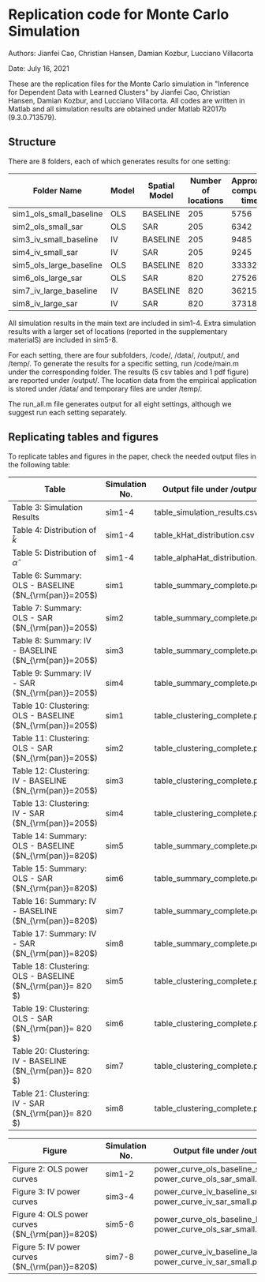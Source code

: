 # Replication code for Monte Carlo Simulation

Authors: Jianfei Cao, Christian Hansen, Damian Kozbur, Lucciano Villacorta

Date: July 16, 2021

These are the replication files for the Monte Carlo simulation in "Inference for Dependent Data with Learned Clusters" by Jianfei Cao, Christian Hansen, Damian Kozbur, and Lucciano Villacorta.
All codes are written in Matlab and all simulation results are obtained under Matlab R2017b (9.3.0.713579). 

## Structure
There are 8 folders, each of which generates results for one setting:

| Folder Name | Model | Spatial Model | Number of locations | Approximate computation time (s) |
| --- | --- | --- | --- | --- |
| sim1\_ols\_small_baseline | OLS	 | BASELINE | 205 | 5756 |
| sim2\_ols\_small_sar | OLS | SAR | 205 | 6342 |
| sim3\_iv\_small_baseline | IV | BASELINE | 205 | 9485 | 
| sim4\_iv\_small_sar | IV | SAR | 205 | 9245 | 
| sim5\_ols\_large_baseline | OLS | BASELINE | 820 | 33332 |
| sim6\_ols\_large_sar | OLS | SAR | 820 | 27526 | 
| sim7\_iv\_large_baseline | IV | BASELINE | 820 | 36215 |
| sim8\_iv\_large_sar | IV | SAR | 820 | 37318 |

All simulation results in the main text are included in sim1-4. 
Extra simulation results with a larger set of locations (reported in the supplementary materialS) are included in sim5-8. 

For each setting, there are four subfolders, /code/, /data/, /output/, and /temp/. 
To generate the results for a specific setting, run /code/main.m under the corresponding folder. The results (5 csv tables and 1 pdf figure) are reported under /output/. 
The location data from the empirical application is stored under /data/ and temporary files are under /temp/. 

The run_all.m file generates output for all eight settings, although we suggest run each setting separately.  

## Replicating tables and figures

To replicate tables and figures in the paper, check the needed output files in the following table:

| Table | Simulation No. | Output file under /output/ |
| --- | --- | --- |
| Table 3: Simulation Results | sim1-4 | table\_simulation_results.csv |
| Table 4: Distribution of $\widehat{k}$ | sim1-4 | table\_kHat_distribution.csv |
| Table 5: Distribution of $\widehat{\alpha}$ | sim1-4 | table\_alphaHat\_distribution.csv |
| Table 6: Summary: OLS - BASELINE ($N_{\rm{pan}}=205$) | sim1 | table\_summary\_complete.pdf |
| Table 7: Summary: OLS - SAR ($N_{\rm{pan}}=205$) | sim2 | table\_summary\_complete.pdf |
| Table 8: Summary: IV - BASELINE ($N_{\rm{pan}}=205$) | sim3 | table\_summary\_complete.pdf |
| Table 9: Summary: IV - SAR ($N_{\rm{pan}}=205$) | sim4 | table\_summary\_complete.pdf |
| Table 10: Clustering: OLS - BASELINE ($N_{\rm{pan}}=205$) | sim1 | table\_clustering\_complete.pdf |
| Table 11: Clustering: OLS - SAR ($N_{\rm{pan}}=205$) | sim2 | table\_clustering\_complete.pdf |
| Table 12: Clustering: IV - BASELINE ($N_{\rm{pan}}=205$) | sim3 | table\_clustering\_complete.pdf |
| Table 13: Clustering: IV - SAR ($N_{\rm{pan}}=205$) | sim4 | table\_clustering\_complete.pdf |
| Table 14: Summary: OLS - BASELINE ($N_{\rm{pan}}=820$) | sim5 | table\_summary\_complete.pdf |
| Table 15: Summary: OLS - SAR ($N_{\rm{pan}}=820$) | sim6 | table\_summary\_complete.pdf |
| Table 16: Summary: IV - BASELINE ($N_{\rm{pan}}=820$) | sim7 | table\_summary\_complete.pdf |
| Table 17: Summary: IV - SAR ($N_{\rm{pan}}=820$) | sim8 | table\_summary\_complete.pdf |
| Table 18: Clustering: OLS - BASELINE ($N_{\rm{pan}}= 820 $) | sim5 | table\_clustering\_complete.pdf |
| Table 19: Clustering: OLS - SAR ($N_{\rm{pan}}= 820 $) | sim6 | table\_clustering\_complete.pdf |
| Table 20: Clustering: IV - BASELINE ($N_{\rm{pan}}= 820 $) | sim7 | table\_clustering\_complete.pdf |
| Table 21: Clustering: IV - SAR ($N_{\rm{pan}}= 820 $) | sim8 | table\_clustering\_complete.pdf |

| Figure | Simulation No. | Output file under /output/ |
| --- | --- | --- |
| Figure 2: OLS power curves | sim1-2 | power\_curve\_ols\_baseline\_small.pdf, power\_curve\_ols\_sar\_small.pdf | 
| Figure 3: IV power curves | sim3-4 | power\_curve\_iv\_baseline\_small.pdf, power\_curve\_iv\_sar_small.pdf |
| Figure 4: OLS power curves ($N_{\rm{pan}}=820$) | sim5-6 | power\_curve\_ols\_baseline\_large.pdf, power\_curve\_ols\_sar\_small.pdf | 
| Figure 5: IV power curves ($N_{\rm{pan}}=820$) | sim7-8 | power\_curve\_iv\_baseline\_large.pdf, power\_curve\_iv\_sar_small.pdf |





